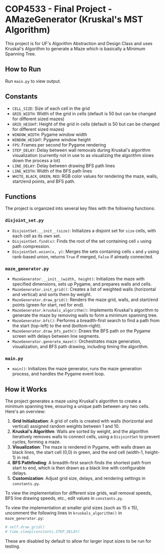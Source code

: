 # COP4533 - Final Project - AMazeGenerator (Kruskal's MST Algorithm)

This project is for UF's Algorithm Abstraction and Design Class and uses Kruskal's Algorithm to generate a Maze which is basically a Minimum Spanning Tree.

## How to Run
Run `main.py` to view output.

## Constants
- `CELL_SIZE`: Size of each cell in the grid
- `GRID_WIDTH`: Width of the grid in cells (default is 50 but can be changed for different sized mazes)
- `GRID_HEIGHT`: Height of the grid in cells (default is 50 but can be changed for different sized mazes)
- `WINDOW_WIDTH`: Pygame window width
- `WINDOW_HEIGHT`: Pygame window height
- `FPS`: Frames per second for Pygame rendering
- `STEP_DELAY`: Delay between wall removals during Kruskal's algorithm visualization (currently not in use to as visualizing the algorithm slows down the process a lot)
- `LINE_DELAY`: Delay between drawing BFS path lines
- `LINE_WIDTH`: Width of the BFS path lines
- `WHITE`, `BLACK`, `GREEN`, `RED`: RGB color values for rendering the maze, walls, start/end points, and BFS path.

## Functions
The project is organized into several key files with the following functions:

### `disjoint_set.py`
- `DisjointSet.__init__(size)`: Initializes a disjoint set for `size` cells, with each cell as its own set.
- `DisjointSet.find(x)`: Finds the root of the set containing cell `x` using path compression.
- `DisjointSet.union(x, y)`: Merges the sets containing cells `x` and `y` using rank-based union, returns `True` if merged, `False` if already connected.

### `maze_generator.py`
- `MazeGenerator.__init__(width, height)`: Initializes the maze with specified dimensions, sets up Pygame, and prepares walls and cells.
- `MazeGenerator.init_grid()`: Creates a list of weighted walls (horizontal and vertical) and sorts them by weight.
- `MazeGenerator.draw_grid()`: Renders the maze grid, walls, and start/end points (green for start, red for end).
- `MazeGenerator.kruskals_algorithm()`: Implements Kruskal's algorithm to generate the maze by removing walls to form a minimum spanning tree.
- `MazeGenerator.bfs()`: Performs a breadth-first search to find a path from the start (top-left) to the end (bottom-right).
- `MazeGenerator.draw_bfs_path()`: Draws the BFS path on the Pygame screen with delays between line segments.
- `MazeGenerator.generate_maze()`: Orchestrates maze generation, visualization, and BFS path drawing, including timing the algorithm.

### `main.py`
- `main()`: Initializes the maze generator, runs the maze generation process, and handles the Pygame event loop.

## How it Works
The project generates a maze using Kruskal's algorithm to create a minimum spanning tree, ensuring a unique path between any two cells. Here's an overview:

1. **Grid Initialization**: A grid of cells is created with walls (horizontal and vertical) assigned random weights between 1 and 10.
2. **Kruskal's Algorithm**: Walls are sorted by weight, and the algorithm iteratively removes walls to connect cells, using a `DisjointSet` to prevent cycles, forming a maze.
3. **Visualization**: The maze is rendered in Pygame, with walls drawn as black lines, the start cell (0,0) in green, and the end cell (width-1, height-1) in red.
4. **BFS Pathfinding**: A breadth-first search finds the shortest path from start to end, which is then drawn as a black line with configurable delays.
5. **Customization**: Adjust grid size, delays, and rendering settings in `constants.py`.

To view the implementation for different size grids, wall removal speeds, BFS line drawing speeds, etc., edit values in `constants.py`.

To view the implementation at smaller grid sizes (such as 15 x 15), uncomment the following lines in `kruskals_algorithm()` in `maze_generator.py`:
```python
# self.draw_grid()
# time.sleep(constants.STEP_DELAY)
```
These are disabled by default to allow for larger input sizes to be run for testing.